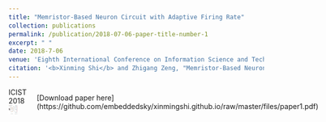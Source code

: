 ```yaml
---
title: "Memristor-Based Neuron Circuit with Adaptive Firing Rate"
collection: publications
permalink: /publication/2018-07-06-paper-title-number-1
excerpt: " "
date: 2018-7-06
venue: 'Eighth International Conference on Information Science and Technology (ICIST)'
citation: '<b>Xinming Shi</b> and Zhigang Zeng, "Memristor-Based Neuron Circuit with Adaptive Firing Rate," <i>2018 Eighth International Conference on Information Science and Technology (ICIST)</i>, Cordoba, Granada, and Seville, Spain, 2018, pp. 176-181, doi: 10.1109/ICIST.2018.8426182.'
---
```

<div class='paper-box' style='display: flex; align-items: center;'>
  <div class='paper-box-image'>
    <div class="badge">ICIST 2018</div>
    <img src='https://github.com/embeddedsky/xinmingshi.github.io/raw/master/images/paper1.jpg' alt="sym" style="width: 50%;">
  </div>
  <div class='paper-box-text' style='margin-left: 20px;' markdown="1">
    [Download paper here](https://github.com/embeddedsky/xinmingshi.github.io/raw/master/files/paper1.pdf)
  </div>
</div>

